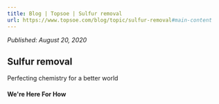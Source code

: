 ```yaml
---
title: Blog | Topsoe | Sulfur removal
url: https://www.topsoe.com/blog/topic/sulfur-removal#main-content
---
```


*Published: August 20, 2020*

## Sulfur removal

Perfecting chemistry for a better world

#### We're Here For How